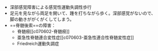 - 深部感覚障害による感覚性運動失調性歩行
- 足元を見ながら両足を開いて、踵を打ちながら歩く。深部感覚がないので、脚の動きががくがくしてしまう。
- ==脊髄後索==の障害：
	- 脊髄癆[[c070602-脊髄癆]]
	- 亜急性脊髄連合変性症[[c070603-亜急性連合性脊髄変性症]]
	- Friedreich運動失調症